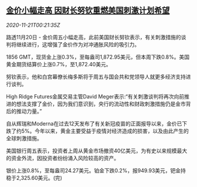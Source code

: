 <!--1605920133000-->
[金价小幅走高 因财长努钦重燃美国刺激计划希望](https://cn.reuters.com/article/global-precious-metal-drv-1121-idCNKBS28100U)
------

<div><i>2020-11-21T00:21:35Z</i></div><p>路透11月20日 - 金价周五小幅走高，此前美国财长努钦表示，有关刺激措施的谈判将继续进行，这增强了金价作为对冲通胀风险的吸引力。</p><p>1856 GMT，现货金上涨0.3%，至每盎司1,872.95美元，但本周下跌0.8%。美国黄金期货结算价上涨0.7%，至1,872.40美元。</p><p>努钦表示，他和白宫幕僚长梅多斯将于周五与国会共和党领导人就更多经济支持进行谈判。</p><p>High Ridge Futures金属交易主管David Meger表示:“有关刺激谈判将再次向前推进的想法支撑了金价，因为我们意识到，央行的流动性和财政刺激措施仍是金市背后的推动力量。”</p><p>自从辉瑞和Moderna在过去12天发布了有关新冠疫苗的正面报导以来，金价已下跌了约5%。今年以来，黄金主要受益于疫情对经济造成的损害，以及由此产生的全球刺激措施。</p><p>美国银行周五表示，投资者上周从黄金市场撤资40亿美元，为有史以来规模最大的资金外流，因投资者纷纷涌入风险较高的资产。</p><p>银价上涨0.8%，至每盎司24.27美元。铂金下跌0.2%，报949.93美元，钯金持稳于2,325.60美元。(完)</p>
